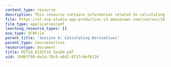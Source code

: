```yaml
---
content_type: resource
description: This resource contains information related to calculating derivatives.
file: https://ol-ocw-studio-app-production.s3.amazonaws.com/courses/18-01sc-single-variable-calculus-fall-2010/19d6ff99de1d78c9a8416717c6ef6116_MIT18_01SCF10_Ses6b.pdf
file_type: application/pdf
learning_resource_types: []
ocw_type: OCWFile
parent_title: 'Session 6: Calculating Derivatives'
parent_type: CourseSection
resourcetype: Document
title: MIT18_01SCF10_Ses6b.pdf
uid: 19d6ff99-de1d-78c9-a841-6717c6ef6116
---
```

